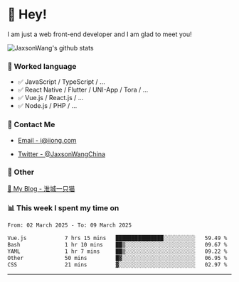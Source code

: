 # 👋 Hey!

I am just a web front-end developer and I am glad to meet you!

![JaxsonWang's github stats](https://github-readme-stats.vercel.app/api?username=JaxsonWang&&show_icons=true&&title_color=1abc9c&&icon_color=1abc9c)


### 📝 Worked language

- ✅ JavaScript / TypeScript / ...
- ✅ React Native / Flutter / UNI-App / Tora / ...
- ✅ Vue.js / React.js / ...
- ✅ Node.js / PHP / ...

### 📮 Contact Me

- [Email - i@iiong.com](mailto:i@iiong.com)

- [Twitter - @JaxsonWangChina](https://twitter.com/JaxsonWangChina)

### 🤪 Other

[📌 My Blog - 淮城一只猫](https://iiong.com)

### 📊 This week I spent my time on

<!--START_SECTION:waka-->

```txt
From: 02 March 2025 - To: 09 March 2025

Vue.js            7 hrs 15 mins   ███████████████░░░░░░░░░░   59.49 %
Bash              1 hr 10 mins    ██▒░░░░░░░░░░░░░░░░░░░░░░   09.67 %
YAML              1 hr 7 mins     ██▒░░░░░░░░░░░░░░░░░░░░░░   09.22 %
Other             50 mins         █▓░░░░░░░░░░░░░░░░░░░░░░░   06.95 %
CSS               21 mins         ▓░░░░░░░░░░░░░░░░░░░░░░░░   02.97 %
```

<!--END_SECTION:waka-->

---
